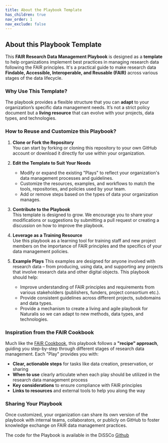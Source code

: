 ```yaml
---
title: About the Playbook Template
has_children: true
nav_order: 1
nav_exclude: false
---
```


## About this Playbook Template

This **FAIR Research Data Management Playbook** is designed as a **template** to help organizations implement best practices in managing research data following the FAIR principles. It's a practical guide to make research data **Findable, Accessible, Interoperable, and Reusable (FAIR)** across various stages of the data lifecycle.

### Why Use This Template?

The playbook provides a flexible structure that you can **adapt** to your organization’s specific data management needs. It’s not a strict policy document but a **living resource** that can evolve with your projects, data types, and technologies.

### How to Reuse and Customize this Playbook?

1. **Clone or Fork the Repository**  
   You can start by forking or cloning this repository to your own GitHub account or download it directly for use within your organization.

2. **Edit the Template to Suit Your Needs**  
   - Modify or expand the existing "Plays" to reflect your organization's data management processes and guidelines.
   - Customize the resources, examples, and workflows to match the tools, repositories, and policies used by your team.
   - Add or remove steps based on the types of data your organization manages.

3. **Contribute to the Playbook**  
   This template is designed to grow. We encourage you to share your modifications or suggestions by submitting a pull request or creating a discussion on how to improve the playbook.

4. **Leverage as a Training Resource**  
   Use this playbook as a learning tool for training staff and new project members on the importance of FAIR principles and the specifics of your data management policies.

5. **Example Plays**
This examples are designed for anyone involved with research data – from producing, using data, and supporting any projects that involve research data and other digital objects. This playbook should help:
   - Improve understanding of FAIR principles and requirements from various stakeholders
(publishers, funders, project consortium etc.).
   - Provide consistent guidelines across different projects, subdomains and data types.
   - Provide a mechanism to create a living and agile playbook for Naturalis so we can adapt to new methods, data types, and technologies.


### Inspiration from the FAIR Cookbook

Much like the [FAIR Cookbook](https://faircookbook.elixir-europe.org/), this playbook follows a **"recipe" approach**, guiding you step-by-step through different stages of research data management. Each "Play" provides you with:

- **Clear, actionable steps** for tasks like data creation, preservation, or sharing
- **When to use**  clearly articulate when each play should be utilized in the research data management process
- **Key considerations** to ensure compliance with FAIR principles
- **Links to resources** and external tools to help you along the way

### Sharing Your Playbook

Once customized, your organization can share its own version of the playbook with internal teams, collaborators, or publicly on GitHub to foster knowledge exchange on FAIR data management practices.

The code for the Playbook is available in the DiSSCo [Github](https://github.com/DiSSCo/fairplaybook/)
